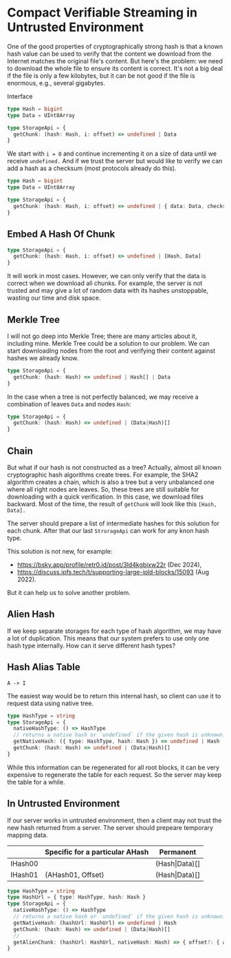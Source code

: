 # Compact Verifiable Streaming in Untrusted Environment

One of the good properties of cryptographically strong hash is that a known hash value can be used to verify that the content we download from the Internet matches the original file's content. But here's the problem: we need to download the whole file to ensure its content is correct. It's not a big deal if the file is only a few kilobytes, but it can be not good if the file is enormous, e.g., several gigabytes.

Interface

```ts
type Hash = bigint
type Data = UInt8Array

type StorageApi = {
  getChunk: (hash: Hash, i: offset) => undefined | Data
}
```

We start with `i = 0` and continue incrementing it on a size of data until we receive `undefined.` And if we trust the server but would like to verify we can add a hash as a checksum (most protocols already do this).

```ts
type Hash = bigint
type Data = UInt8Array

type StorageApi = {
  getChunk: (hash: Hash, i: offset) => undefined | { data: Data, checksum: Hash }
}
```

## Embed A Hash Of Chunk

```ts
type StorageApi = {
  getChunk: (hash: Hash, i: offset) => undefined | [Hash, Data]
}
```

It will work in most cases. However, we can only verify that the data is correct when we download all chunks. For example, the server is not trusted and may give a lot of random data with its hashes unstoppable, wasting our time and disk space.

## Merkle Tree

I will not go deep into Merkle Tree; there are many articles about it, including mine. Merkle Tree could be a solution to our problem. We can start downloading nodes from the root and verifying their content against hashes we already know.

```ts
type StorageApi = {
  getChunk: (hash: Hash) => undefined | Hash[] | Data
}
```

In the case when a tree is not perfectly balanced, we may receive a combination of leaves `Data` and nodes `Hash`:

```ts
type StorageApi = {
  getChunk: (hash: Hash) => undefined | (Data|Hash)[]
}
```

## Chain

But what if our hash is not constructed as a tree? Actually, almost all known cryptographic hash algorithms create trees. For example, the SHA2 algorithm creates a chain, which is also a tree but a very unbalanced one where all right nodes are leaves. So, these trees are still suitable for downloading with a quick verification. In this case, we download files backward. Most of the time, the result of `getChunk` will look like this `[Hash, Data].`

The server should prepare a list of intermediate hashes for this solution for each chunk. After that our last `StrorageApi` can work for any knon hash type.

This solution is not new, for example:

- https://bsky.app/profile/retr0.id/post/3ld4kgbjxw22r (Dec 2024),
- https://discuss.ipfs.tech/t/supporting-large-ipld-blocks/15093 (Aug 2022).

But it can help us to solve another problem.

## Alien Hash

If we keep separate storages for each type of hash algorithm, we may have a lot of duplication. This means that our system prefers to use only one hash type internally. How can it serve different hash types?

## Hash Alias Table

```
A -> I
```

The easiest way would be to return this internal hash, so client can use it to request data using native tree.

```ts
type HashType = string
type StorageApi = {
  nativeHashType: () => HashType
  // returns a native hash or `undefined` if the given hash is unknown.
  getNativeHash: ({ type: HashType, hash: Hash }) => undefined | Hash
  getChunk: (hash: Hash) => undefined | (Data|Hash)[]
}
```

While this information can be regenerated for all root blocks, it can be very expensive to regenerate the table for each request. So the server may keep the table for a while.

## In Untrusted Environment

If our server works in untrusted environment, then a client may not trust the new hash returned from a server. The server should prepeare temporary mapping data.

|         | Specific for a particular AHash | Permanent      |
|---------|---------------------------------|----------------|
| IHash00 |                                 | (Hash\|Data)[] |
| IHash01 | (AHash01, Offset)               | (Hash\|Data)[] |

```ts
type HashType = string
type HashUrl = { type: HashType, hash: Hash }
type StorageApi = {
  nativeHashType: () => HashType
  // returns a native hash or `undefined` if the given hash is unknown.
  getNativeHash: (hashUrl: HashUrl) => undefined | Hash
  getChunk: (hash: Hash) => undefined | (Data|Hash)[]
  //
  getAlienChunk: (hashUrl: HashUrl, nativeHash: Hash) => { offset?: { alienHash: Hash, offset: bigint }, data: (Hash|Data)[] }
}
```
